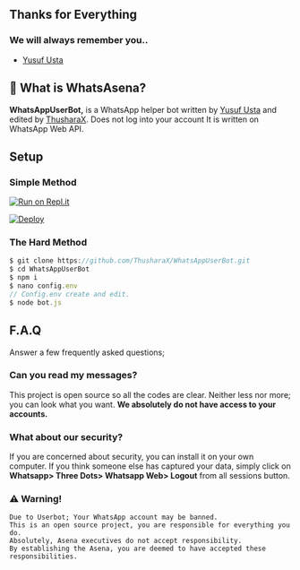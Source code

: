 ## Thanks for Everything 
### We will always remember you..

- [Yusuf Usta](https://github.com/yusufusta)

## 🔎 What is WhatsAsena?
**WhatsAppUserBot,** is a WhatsApp helper bot written by [Yusuf Usta](https://github.com/Quiec) and edited by [ThusharaX](https://github.com/ThusharaX). Does not log into your account It is written on WhatsApp Web API.

## Setup

### Simple Method

[![Run on Repl.it](https://repl.it/badge/github/ThusharaX/WhatsAppUserBot)](https://replit.com/@IT20665234/WhatsAppUserBot-QR)

[![Deploy](https://www.herokucdn.com/deploy/button.svg)](https://heroku.com/deploy?template=https://github.com/ThusharaX/WhatsAppUserBot)

### The Hard Method
```js
$ git clone https://github.com/ThusharaX/WhatsAppUserBot.git
$ cd WhatsAppUserBot
$ npm i
$ nano config.env
// Config.env create and edit.
$ node bot.js
```

## F.A.Q
Answer a few frequently asked questions;
### Can you read my messages?
This project is open source so all the codes are clear. Neither less nor more; you can look what you want. **We absolutely do not have access to your accounts.**

### What about our security?
If you are concerned about security, you can install it on your own computer. If you think someone else has captured your data, simply click on **Whatsapp> Three Dots> Whatsapp Web> Logout** from all sessions button.

### ⚠️ Warning! 
```
Due to Userbot; Your WhatsApp account may be banned.
This is an open source project, you are responsible for everything you do. 
Absolutely, Asena executives do not accept responsibility.
By establishing the Asena, you are deemed to have accepted these responsibilities.
```